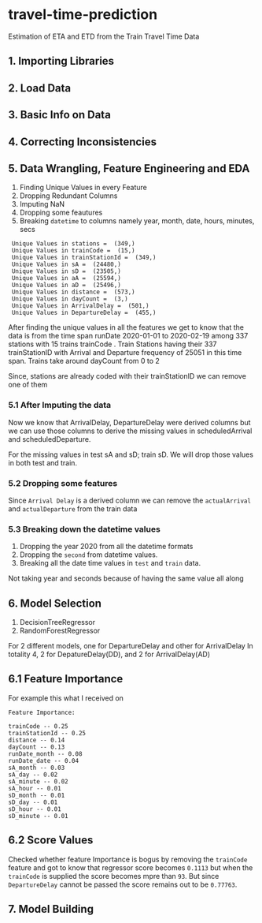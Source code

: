 # travel-time-prediction
Estimation of ETA and ETD from the Train Travel Time Data

## 1. Importing Libraries

## 2. Load Data

## 3. Basic Info on Data

## 4. Correcting Inconsistencies

## 5. Data Wrangling, Feature Engineering and EDA

1. Finding Unique Values in every Feature
2. Dropping Redundant Columns
3. Imputing NaN
4. Dropping some feautures
5. Breaking `datetime` to columns namely year, month, date, hours, minutes, secs


``` Unique Values in runDate =  (50,)  
 Unique Values in stations =  (349,)  
 Unique Values in trainCode =  (15,)
 Unique Values in trainStationId =  (349,)  
 Unique Values in sA =  (24480,)  
 Unique Values in sD =  (23505,)  
 Unique Values in aA =  (25594,)  
 Unique Values in aD =  (25496,)  
 Unique Values in distance =  (573,)  
 Unique Values in dayCount =  (3,)  
 Unique Values in ArrivalDelay =  (501,)  
 Unique Values in DepartureDelay =  (455,)

```


After finding the unique values in all the features we get to know that the data is from the time span runDate 2020-01-01 to 2020-02-19 among 337 stations with 15 trains trainCode . Train Stations having their 337 trainStationID with Arrival and Departure frequency of 25051 in this time span. Trains take around dayCount from 0 to 2

Since, stations are already coded with their trainStationID we can remove one of them

### 5.1 After Imputing the data
Now we know that ArrivalDelay, DepartureDelay were derived columns but we can use those columns to derive the missing values in scheduledArrival and scheduledDeparture.

For the missing values in test sA and sD; train sD. We will drop those values in both test and train.

### 5.2  Dropping some features

Since `Arrival Delay` is a derived column we can remove the `actualArrival` and `actualDeparture` from the train data

### 5.3 Breaking down the datetime values

1. Dropping the year 2020 from all the datetime formats
2. Dropping the `second` from datetime values.
3. Breaking all the date time values in `test` and `train` data.

Not taking year and seconds because of having the same value all along

## 6. Model Selection

1. DecisionTreeRegressor
2. RandomForestRegressor

For 2 different models, one for DepartureDelay and other for ArrivalDelay
In totality 4, 2 for DepatureDelay(DD), and 2 for ArrivalDelay(AD)

## 6.1 Feature Importance

For example this what I received on
```
Feature Importance:

trainCode -- 0.25
trainStationId -- 0.25
distance -- 0.14
dayCount -- 0.13
runDate_month -- 0.08
runDate_date -- 0.04
sA_month -- 0.03
sA_day -- 0.02
sA_minute -- 0.02
sA_hour -- 0.01
sD_month -- 0.01
sD_day -- 0.01
sD_hour -- 0.01
sD_minute -- 0.01
```

## 6.2 Score Values
Checked whether feature Importance is bogus by removing the `trainCode` feature and got to know that regressor score becomes `0.1113` but when the `trainCode` is supplied the score becomes mpre than `93`. But since `DepartureDelay` cannot be passed the score remains out to be `0.77763`.

## 7. Model Building
